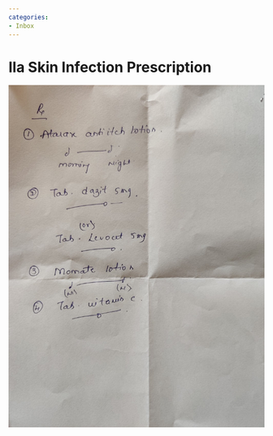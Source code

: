 ```yaml
---
categories:
- Inbox
---
```

# Ila Skin Infection Prescription

![](../files/7ba7d559-1ca7-480d-becf-50d43ab98b93.jpg)